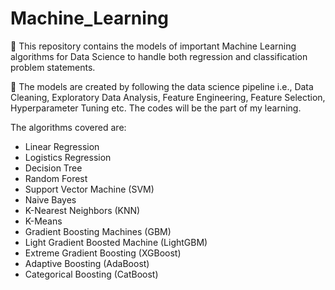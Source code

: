 # Machine_Learning
🔑 This repository contains the models of important Machine Learning algorithms for Data Science to handle both regression and classification problem statements. 

📌 The models are created by following the data science pipeline i.e., Data Cleaning, Exploratory Data Analysis, Feature Engineering, Feature Selection, Hyperparameter Tuning etc. The codes will be the part of my learning.  

The algorithms covered are:  

- Linear Regression
- Logistics Regression
- Decision Tree
- Random Forest
- Support Vector Machine (SVM)
- Naive Bayes
- K-Nearest Neighbors (KNN)
- K-Means
- Gradient Boosting Machines (GBM)
- Light Gradient Boosted Machine (LightGBM)
- Extreme Gradient Boosting (XGBoost)
- Adaptive Boosting (AdaBoost)
- Categorical Boosting (CatBoost)
